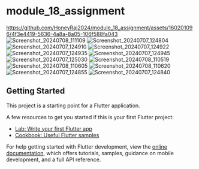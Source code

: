 # module_18_assignment
https://github.com/HoneyRaj2024/module_18_assignment/assets/160201096/4f3e4419-5636-4a8a-8a05-106f588fa043
![Screenshot_20240708_111109](https://github.com/HoneyRaj2024/module_18_assignment/assets/160201096/b0a90c7b-ebb9-4e76-965a-46bd394c4acd)
![Screenshot_20240707_124804](https://github.com/HoneyRaj2024/module_18_assignment/assets/160201096/05d7f7dd-171e-4d31-9618-98f35c441c94)
![Screenshot_20240707_124910](https://github.com/HoneyRaj2024/module_18_assignment/assets/160201096/dff27b82-58cd-42ee-a52c-4118c7f04924)
![Screenshot_20240707_124922](https://github.com/HoneyRaj2024/module_18_assignment/assets/160201096/492a9dbe-30dc-4c9f-877a-2c9cb94b67dd)
![Screenshot_20240707_124935](https://github.com/HoneyRaj2024/module_18_assignment/assets/160201096/38178a9c-95a5-4491-9113-ffa15f08b0f6)
![Screenshot_20240707_124945](https://github.com/HoneyRaj2024/module_18_assignment/assets/160201096/c0c52595-3ea8-40ad-b0c1-7faf4ff0d38e)
![Screenshot_20240707_125030](https://github.com/HoneyRaj2024/module_18_assignment/assets/160201096/c40c3db2-1fcb-4c9f-a12d-ce7e3d6cf090)
![Screenshot_20240708_110519](https://github.com/HoneyRaj2024/module_18_assignment/assets/160201096/181b01fe-1ddb-4cbc-a5ce-129f47ff5076)
![Screenshot_20240708_110605](https://github.com/HoneyRaj2024/module_18_assignment/assets/160201096/2b4606c0-78d9-467f-b5c4-5bc3764c5550)
![Screenshot_20240708_110620](https://github.com/HoneyRaj2024/module_18_assignment/assets/160201096/5164f199-2cc6-4f1b-849e-bd5fac2c4922)
![Screenshot_20240707_124855](https://github.com/HoneyRaj2024/module_18_assignment/assets/160201096/1ec9d435-8aeb-43bd-9c64-0c499daf5354)
![Screenshot_20240707_124840](https://github.com/HoneyRaj2024/module_18_assignment/assets/160201096/bcc4be4d-7704-40e6-b470-f1897c581cd0)

## Getting Started

This project is a starting point for a Flutter application.

A few resources to get you started if this is your first Flutter project:

- [Lab: Write your first Flutter app](https://docs.flutter.dev/get-started/codelab)
- [Cookbook: Useful Flutter samples](https://docs.flutter.dev/cookbook)

For help getting started with Flutter development, view the
[online documentation](https://docs.flutter.dev/), which offers tutorials,
samples, guidance on mobile development, and a full API reference.
